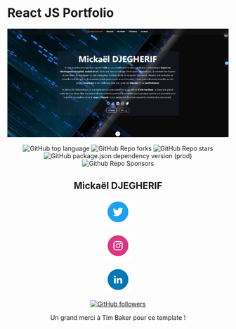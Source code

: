 # React JS Portfolio

![ReactJS Resume Portfolio](resume-screenshot.jpg?raw=true 'ReactJS Resume Portfolio')

<div align="center">

<!-- <img alt="GitHub release (latest by date including pre-releases" src="https://img.shields.io/github/v/release/mikexxi/portfolio?include_prereleases"> -->

<img alt="GitHub top language" src="https://img.shields.io/github/languages/top/mikexxi/portfolio?style=flat">

<img alt="GitHub Repo forks" src="https://img.shields.io/github/forks/mikexxi/portfolio?style=flat&color=success">

<img alt="GitHub Repo stars" src="https://img.shields.io/github/stars/mikexxi/portfolio?style=flat&color=yellow">

<img alt="GitHub package.json dependency version (prod)" src="https://img.shields.io/github/package-json/dependency-version/mikexxi/portfolio/react?style=flat">

<img alt="Github Repo Sponsors" src="https://img.shields.io/github/sponsors/mikexxi?style=flat&color=blueviolet">


## Mickaël DJEGHERIF

<a href="https://twitter.com/MikeDje21"><img src="https://github.com/aritraroy/social-icons/blob/master/twitter-icon.png?raw=true" width="60"></a>

<a href="https://instagram.com/mickael.djegherif"><img src="https://github.com/aritraroy/social-icons/blob/master/instagram-icon.png?raw=true" width="60"></a>

<a href="https://www.linkedin.com/in/mickael-djegherif"><img src="https://github.com/aritraroy/social-icons/blob/master/linkedin-icon.png?raw=true" width="60"></a>

[![GitHub followers](https://img.shields.io/github/followers/mikexxi.svg?style=social&label=Follow)](https://github.com/mikexxi/)

Un grand merci à Tim Baker pour ce template !
